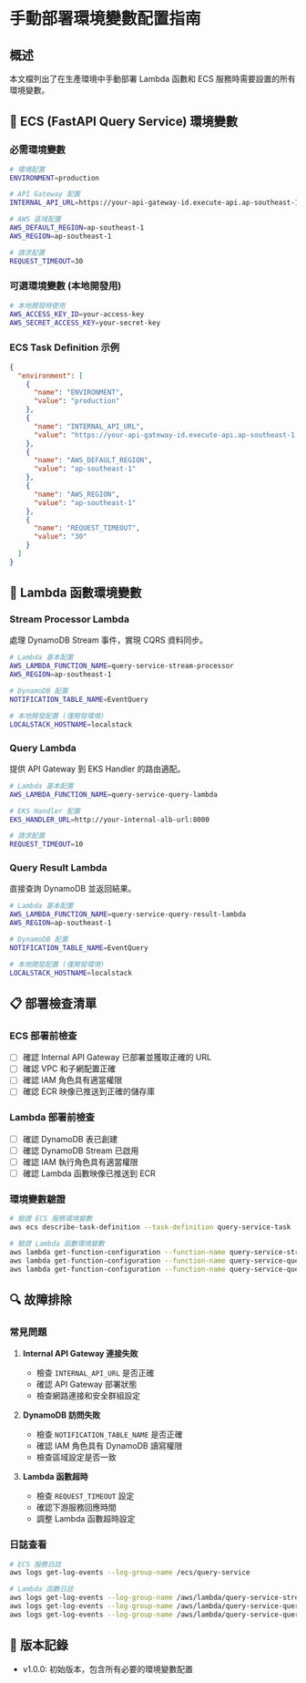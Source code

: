 # 手動部署環境變數配置指南

## 概述

本文檔列出了在生產環境中手動部署 Lambda 函數和 ECS 服務時需要設置的所有環境變數。

## 🚀 ECS (FastAPI Query Service) 環境變數

### 必需環境變數

```bash
# 環境配置
ENVIRONMENT=production

# API Gateway 配置
INTERNAL_API_URL=https://your-api-gateway-id.execute-api.ap-southeast-1.amazonaws.com/v1

# AWS 區域配置
AWS_DEFAULT_REGION=ap-southeast-1
AWS_REGION=ap-southeast-1

# 請求配置
REQUEST_TIMEOUT=30
```

### 可選環境變數 (本地開發用)

```bash
# 本地開發時使用
AWS_ACCESS_KEY_ID=your-access-key
AWS_SECRET_ACCESS_KEY=your-secret-key
```

### ECS Task Definition 示例

```json
{
  "environment": [
    {
      "name": "ENVIRONMENT",
      "value": "production"
    },
    {
      "name": "INTERNAL_API_URL",
      "value": "https://your-api-gateway-id.execute-api.ap-southeast-1.amazonaws.com/v1"
    },
    {
      "name": "AWS_DEFAULT_REGION",
      "value": "ap-southeast-1"
    },
    {
      "name": "AWS_REGION",
      "value": "ap-southeast-1"
    },
    {
      "name": "REQUEST_TIMEOUT",
      "value": "30"
    }
  ]
}
```

## 🔧 Lambda 函數環境變數

### Stream Processor Lambda

處理 DynamoDB Stream 事件，實現 CQRS 資料同步。

```bash
# Lambda 基本配置
AWS_LAMBDA_FUNCTION_NAME=query-service-stream-processor
AWS_REGION=ap-southeast-1

# DynamoDB 配置
NOTIFICATION_TABLE_NAME=EventQuery

# 本地開發配置 (僅開發環境)
LOCALSTACK_HOSTNAME=localstack
```

### Query Lambda

提供 API Gateway 到 EKS Handler 的路由適配。

```bash
# Lambda 基本配置
AWS_LAMBDA_FUNCTION_NAME=query-service-query-lambda

# EKS Handler 配置
EKS_HANDLER_URL=http://your-internal-alb-url:8000

# 請求配置
REQUEST_TIMEOUT=10
```

### Query Result Lambda

直接查詢 DynamoDB 並返回結果。

```bash
# Lambda 基本配置
AWS_LAMBDA_FUNCTION_NAME=query-service-query-result-lambda
AWS_REGION=ap-southeast-1

# DynamoDB 配置
NOTIFICATION_TABLE_NAME=EventQuery

# 本地開發配置 (僅開發環境)
LOCALSTACK_HOSTNAME=localstack
```

## 📋 部署檢查清單

### ECS 部署前檢查

- [ ] 確認 Internal API Gateway 已部署並獲取正確的 URL
- [ ] 確認 VPC 和子網配置正確
- [ ] 確認 IAM 角色具有適當權限
- [ ] 確認 ECR 映像已推送到正確的儲存庫

### Lambda 部署前檢查

- [ ] 確認 DynamoDB 表已創建
- [ ] 確認 DynamoDB Stream 已啟用
- [ ] 確認 IAM 執行角色具有適當權限
- [ ] 確認 Lambda 函數映像已推送到 ECR

### 環境變數驗證

```bash
# 驗證 ECS 服務環境變數
aws ecs describe-task-definition --task-definition query-service-task

# 驗證 Lambda 函數環境變數
aws lambda get-function-configuration --function-name query-service-stream-processor
aws lambda get-function-configuration --function-name query-service-query-lambda
aws lambda get-function-configuration --function-name query-service-query-result-lambda
```

## 🔍 故障排除

### 常見問題

1. **Internal API Gateway 連接失敗**

   - 檢查 `INTERNAL_API_URL` 是否正確
   - 確認 API Gateway 部署狀態
   - 檢查網路連接和安全群組設定

2. **DynamoDB 訪問失敗**

   - 檢查 `NOTIFICATION_TABLE_NAME` 是否正確
   - 確認 IAM 角色具有 DynamoDB 讀寫權限
   - 檢查區域設定是否一致

3. **Lambda 函數超時**
   - 檢查 `REQUEST_TIMEOUT` 設定
   - 確認下游服務回應時間
   - 調整 Lambda 函數超時設定

### 日誌查看

```bash
# ECS 服務日誌
aws logs get-log-events --log-group-name /ecs/query-service

# Lambda 函數日誌
aws logs get-log-events --log-group-name /aws/lambda/query-service-stream-processor
aws logs get-log-events --log-group-name /aws/lambda/query-service-query-lambda
aws logs get-log-events --log-group-name /aws/lambda/query-service-query-result-lambda
```

## 📝 版本記錄

- v1.0.0: 初始版本，包含所有必要的環境變數配置
